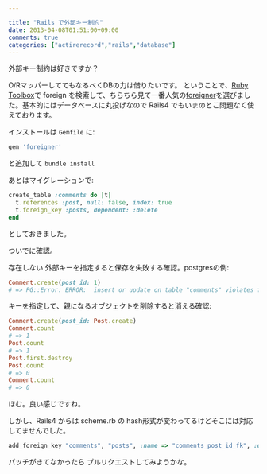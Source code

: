 ```yaml
---

title: "Rails で外部キー制約"
date: 2013-04-08T01:51:00+09:00
comments: true
categories: ["actirerecord","rails","database"]
---
```


外部キー制約は好きですか？

O/RマッパーしててもなるべくDBの力は借りたいです。
ということで、[Ruby Toolbox](https://www.ruby-toolbox.com/)で foreign を検索して、ちらちら見て一番人気の[foreigner](https://github.com/matthuhiggins/foreigner)を選びました。基本的にはデータベースに丸投げなので Rails4 でもいまのとこ問題なく使えております。


インストールは `Gemfile` に:

```ruby
gem 'foreigner'
```

と追加して `bundle install`

あとはマイグレーションで:

```ruby
create_table :comments do |t|
  t.references :post, null: false, index: true
  t.foreign_key :posts, dependent: :delete
end
```

としておきました。


ついでに確認。

存在しない 外部キーを指定すると保存を失敗する確認。postgresの例:
```ruby
Comment.create(post_id: 1)
# => PG::Error: ERROR:  insert or update on table "comments" violates foreign key constraint "comments_post_id_fk"
```

キーを指定して、親になるオブジェクトを削除すると消える確認:
```ruby
Comment.create(post_id: Post.create)
Comment.count
# => 1
Post.count
# => 1
Post.first.destroy
Post.count
# => 0
Comment.count
# => 0
```

ほむ。良い感じですね。

しかし、Rails4 からは scheme.rb の hash形式が変わってるけどそこには対応してませんでした。

```ruby
add_foreign_key "comments", "posts", :name => "comments_post_id_fk", :dependent => :delete
```

パッチがきてなかったら プルリクエストしてみようかな。
